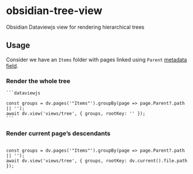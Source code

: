 # obsidian-tree-view
Obsidian Dataviewjs view for rendering hierarchical trees

## Usage
Consider we have an `Items` folder with pages linked using `Parent` [metadata field](https://blacksmithgu.github.io/obsidian-dataview/annotation/add-metadata/).

### Render the whole tree
````
```dataviewjs

const groups = dv.pages('"Items"').groupBy(page => page.Parent?.path || '');
await dv.view('views/tree', { groups, rootKey: '' });
```
````

### Render current page’s descendants

```dataviewjs

const groups = dv.pages('"Items"').groupBy(page => page.Parent?.path || '');
await dv.view('views/tree', { groups, rootKey: dv.current().file.path });
```

